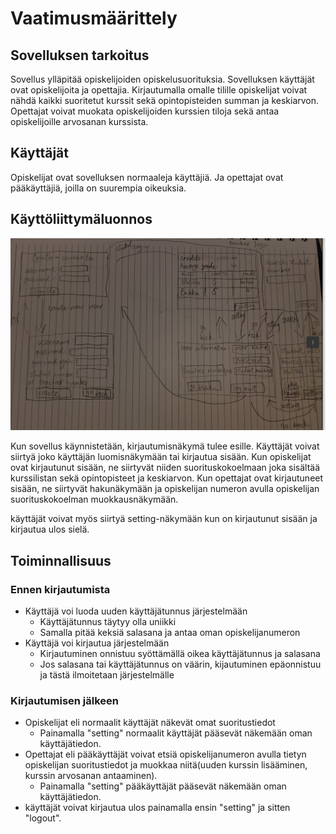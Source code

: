 # Vaatimusmäärittely

## Sovelluksen tarkoitus

Sovellus ylläpitää opiskelijoiden opiskelusuorituksia. Sovelluksen käyttäjät ovat opiskelijoita ja opettajia. 
Kirjautumalla omalle tilille opiskelijat voivat nähdä kaikki suoritetut kurssit sekä opintopisteiden summan ja keskiarvon. 
Opettajat voivat muokata opiskelijoiden kurssien tiloja sekä antaa opiskelijoille arvosanan kurssista.

## Käyttäjät

Opiskelijat ovat sovelluksen normaaleja käyttäjiä. Ja opettajat ovat pääkäyttäjiä, joilla on suurempia oikeuksia. 

## Käyttöliittymäluonnos

![](https://github.com/ds20220914/ohjelmistotekniikka/blob/main/harjoitustyo/dokumentaatio/kuvat/Kuvakaappaus%20-%202023-03-23%2003-08-53.png)

Kun sovellus käynnistetään, kirjautumisnäkymä tulee esille. Käyttäjät voivat siirtyä joko käyttäjän luomisnäkymään 
tai kirjautua sisään. Kun opiskelijat ovat kirjautunut sisään, ne siirtyvät niiden suorituskokoelmaan joka sisältää
kurssilistan sekä opintopisteet ja keskiarvon. Kun opettajat ovat kirjautuneet sisään, ne siirtyvät hakunäkymään ja
opiskelijan numeron avulla opiskelijan suorituskokoelman muokkausnäkymään. 

käyttäjät voivat myös siirtyä setting-näkymään kun on kirjautunut sisään ja kirjautua ulos sielä. 
 
## Toiminnallisuus

### Ennen kirjautumista

- Käyttäjä voi luoda uuden käyttäjätunnus järjestelmään
  - Käyttäjätunnus täytyy olla uniikki
  - Samalla pitää keksiä salasana ja antaa oman opiskelijanumeron
- Käyttäjä voi kirjautua järjestelmään
  - Kirjautuminen onnistuu syöttämällä oikea käyttäjätunnus ja salasana 
  - Jos salasana tai käyttäjätunnus on väärin, kijautuminen epäonnistuu ja tästä ilmoitetaan järjestelmälle

### Kirjautumisen jälkeen

- Opiskelijat eli normaalit käyttäjät näkevät omat suoritustiedot
  - Painamalla "setting" normaalit käyttäjät pääsevät näkemään oman käyttäjätiedon. 
- Opettajat eli pääkäyttäjät voivat etsiä opiskelijanumeron avulla tietyn opiskelijan suoritustiedot ja muokkaa
  niitä(uuden kurssin lisääminen, kurssin arvosanan antaaminen). 
  - Painamalla "setting" pääkäyttäjät pääsevät näkemään oman käyttäjätiedon. 
- käyttäjät voivat kirjautua ulos painamalla ensin "setting" ja sitten "logout". 
